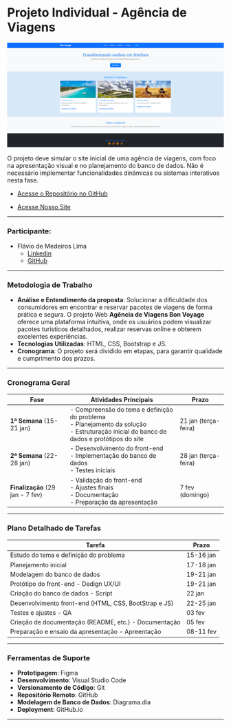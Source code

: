 
# Projeto Individual - Agência de Viagens 

![Página Principal](./assets/img/home.png)

O projeto deve simular o site inicial de uma agência de viagens, com foco na apresentação visual e no planejamento do banco de dados. Não é necessário implementar funcionalidades dinâmicas ou sistemas interativos nesta fase. 

* [Acesse o Repositório no GitHub](https://github.com/Flimars/projeto-individual-ag-de-Viagens/)

* [Acesse Nosso Site](https://flimars.github.io/projeto-individual-ag-de-Viagens/)

---

### **Participante**: 
 
  * Flávio de Medeiros Lima 
      - [Linkedin](https://www.linkedin.com/in/flaviotheprogrammer/)
      - [GitHub](https://github.com/Flimars)
 
  ---

### **Metodologia de Trabalho**    
- **Análise e Entendimento da proposta**: Solucionar a dificuldade dos consumidores em encontrar e reservar pacotes de viagens de forma prática e segura. O projeto Web **Agência de Viagens Bon Voyage** oferece uma plataforma intuitiva, onde os usuários podem visualizar pacotes turísticos detalhados, realizar reservas online e obterem excelentes experiências.
- **Tecnologias Utilizadas**: HTML, CSS, Bootstrap e JS. 
- **Cronograma**: O projeto será dividido em etapas, para garantir qualidade e cumprimento dos prazos.  

---

### **Cronograma Geral**  

| **Fase**               | **Atividades Principais**                        | **Prazo**         |
|-------------------------|------------------------------------------------|-------------------|
| **1ª Semana** (15-21 jan) | - Compreensão do tema e definição do problema<br>- Planejamento da solução<br>- Estruturação inicial do banco de dados e protótipos do site | 21 jan (terça-feira)  |
| **2ª Semana** (22-28 jan) | - Desenvolvimento do front-end<br>- Implementação do banco de dados<br>- Testes iniciais | 28 jan (terça-feira)  |
| **Finalização** (29 jan - 7 fev) | - Validação do front-end<br>- Ajustes finais<br>- Documentação<br>- Preparação da apresentação | 7 fev (domingo)   |

---

### **Plano Detalhado de Tarefas**  

| **Tarefa**                                                | **Prazo**        |
|-----------------------------------------------------------|------------------|
| Estudo do tema e definição do problema                    | 15-16 jan        |
| Planejamento inicial                                      | 17-18 jan        |
| Modelagem do banco de dados                               | 19-21 jan        |
| Protótipo do front-end - Dedign UX/UI                     | 19-21 jan        |
| Criação do banco de dados - Script                        | 22 jan           |
| Desenvolvimento front-end (HTML, CSS, BootStrap e JS)     | 22-25 jan        |
| Testes e ajustes  - QA                                    | 03 fev           |
| Criação de documentação (README, etc.) - Documentação     | 05 fev           |
| Preparação e ensaio da apresentação  - Apreentação        | 08-11 fev        |


---

### **Ferramentas de Suporte**  
  
- **Prototipagem**: Figma 
- **Desenvolvimento**: Visual Studio Code 
- **Versionamento de Código**: Git
- **Repositório Remoto**: GitHub
- **Modelagem de Banco de Dados**: Diagrama.dia  
- **Deployment**: GitHub.io  

---
